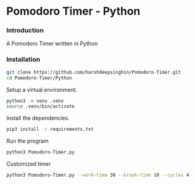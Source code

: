 # Pomodoro Timer - Python

### Introduction
A Pomodoro Timer written in Python

### Installation

```bash
git clone https://github.com/harshdeepsinghin/Pomodoro-Timer.git
cd Pomodoro-Timer/Python
```

Setup a virtual environment.

```bash
python3 -m venv .venv
source .venv/bin/activate
```

Install the dependencies.

```bash
pip3 install -r requirements.txt
```

Run the program

```bash
python3 Pomodoro-Timer.py
```

Customized timer

```bash
python3 Pomodoro-Timer.py --work-time 30 --break-time 10 --cycles 4
```
